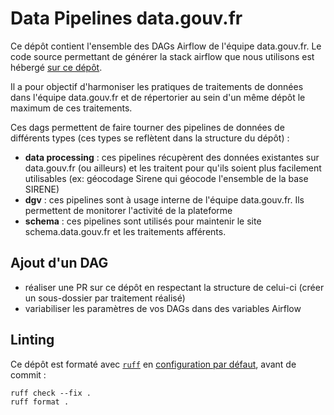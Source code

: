 # Data Pipelines data.gouv.fr

Ce dépôt contient l'ensemble des DAGs Airflow de l'équipe data.gouv.fr. Le code source permettant de générer la stack airflow que nous utilisons est hébergé [sur ce dépôt](https://github.com/etalab/data-engineering-stack).

Il a pour objectif d'harmoniser les pratiques de traitements de données dans l'équipe data.gouv.fr et de répertorier au sein d'un même dépôt le maximum de ces traitements.

Ces dags permettent de faire tourner des pipelines de données de différents types (ces types se reflètent dans la structure du dépôt) : 
- **data processing** : ces pipelines récupèrent des données existantes sur data.gouv.fr (ou ailleurs) et les traitent pour qu'ils soient plus facilement utilisables (ex: géocodage Sirene qui géocode l'ensemble de la base SIRENE)
- **dgv** : ces pipelines sont à usage interne de l'équipe data.gouv.fr. Ils permettent de monitorer l'activité de la plateforme
- **schema** : ces pipelines sont utilisés pour maintenir le site schema.data.gouv.fr et les traitements afférents.

## Ajout d'un DAG

- réaliser une PR sur ce dépôt en respectant la structure de celui-ci (créer un sous-dossier par traitement réalisé)
- variabiliser les paramètres de vos DAGs dans des variables Airflow

## Linting
Ce dépôt est formaté avec [`ruff`](https://docs.astral.sh/ruff/) en [configuration par défaut](https://docs.astral.sh/ruff/configuration/), avant de commit :
```
ruff check --fix .
ruff format .
```
